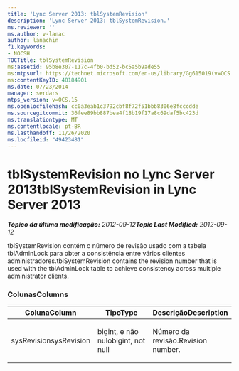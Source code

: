 ```yaml
---
title: 'Lync Server 2013: tblSystemRevision'
description: 'Lync Server 2013: tblSystemRevision.'
ms.reviewer: ''
ms.author: v-lanac
author: lanachin
f1.keywords:
- NOCSH
TOCTitle: tblSystemRevision
ms:assetid: 95b8e307-117c-4fb0-bd52-bc5a5b9ade55
ms:mtpsurl: https://technet.microsoft.com/en-us/library/Gg615019(v=OCS.15)
ms:contentKeyID: 48184901
ms.date: 07/23/2014
manager: serdars
mtps_version: v=OCS.15
ms.openlocfilehash: cc0a3eab1c3792cbf8f72f51bbb8306e8fcccdde
ms.sourcegitcommit: 36fee89bb887bea4f18b19f17a8c69daf5bc423d
ms.translationtype: MT
ms.contentlocale: pt-BR
ms.lasthandoff: 11/26/2020
ms.locfileid: "49423481"
---
```

# <a name="tblsystemrevision-in-lync-server-2013"></a><span data-ttu-id="f8d25-103">tblSystemRevision no Lync Server 2013</span><span class="sxs-lookup"><span data-stu-id="f8d25-103">tblSystemRevision in Lync Server 2013</span></span>

<div data-xmlns="http://www.w3.org/1999/xhtml">

<div class="topic" data-xmlns="http://www.w3.org/1999/xhtml" data-msxsl="urn:schemas-microsoft-com:xslt" data-cs="https://msdn.microsoft.com/">

<div data-asp="https://msdn2.microsoft.com/asp">



</div>

<div id="mainSection">

<div id="mainBody"><span data-ttu-id="f8d25-104">

<span> </span></span><span class="sxs-lookup"><span data-stu-id="f8d25-104">

<span> </span></span></span>

<span data-ttu-id="f8d25-105">_**Tópico da última modificação:** 2012-09-12_</span><span class="sxs-lookup"><span data-stu-id="f8d25-105">_**Topic Last Modified:** 2012-09-12_</span></span>

<span data-ttu-id="f8d25-106">tblSystemRevision contém o número de revisão usado com a tabela tblAdminLock para obter a consistência entre vários clientes administradores.</span><span class="sxs-lookup"><span data-stu-id="f8d25-106">tblSystemRevision contains the revision number that is used with the tblAdminLock table to achieve consistency across multiple administrator clients.</span></span>

### <a name="columns"></a><span data-ttu-id="f8d25-107">Colunas</span><span class="sxs-lookup"><span data-stu-id="f8d25-107">Columns</span></span>

<table>
<colgroup>
<col style="width: 33%" />
<col style="width: 33%" />
<col style="width: 33%" />
</colgroup>
<thead>
<tr class="header">
<th><span data-ttu-id="f8d25-108">Coluna</span><span class="sxs-lookup"><span data-stu-id="f8d25-108">Column</span></span></th>
<th><span data-ttu-id="f8d25-109">Tipo</span><span class="sxs-lookup"><span data-stu-id="f8d25-109">Type</span></span></th>
<th><span data-ttu-id="f8d25-110">Descrição</span><span class="sxs-lookup"><span data-stu-id="f8d25-110">Description</span></span></th>
</tr>
</thead>
<tbody>
<tr class="odd">
<td><p><span data-ttu-id="f8d25-111">sysRevision</span><span class="sxs-lookup"><span data-stu-id="f8d25-111">sysRevision</span></span></p></td>
<td><p><span data-ttu-id="f8d25-112">bigint, e não nulo</span><span class="sxs-lookup"><span data-stu-id="f8d25-112">bigint, not null</span></span></p></td>
<td><p><span data-ttu-id="f8d25-113">Número da revisão.</span><span class="sxs-lookup"><span data-stu-id="f8d25-113">Revision number.</span></span></p></td>
</tr>
</tbody>
</table><span data-ttu-id="f8d25-114">


</div>

<span> </span>

</div>

</div>

</span><span class="sxs-lookup"><span data-stu-id="f8d25-114">


</div>

<span> </span>

</div>

</div>

</span></span></div>

